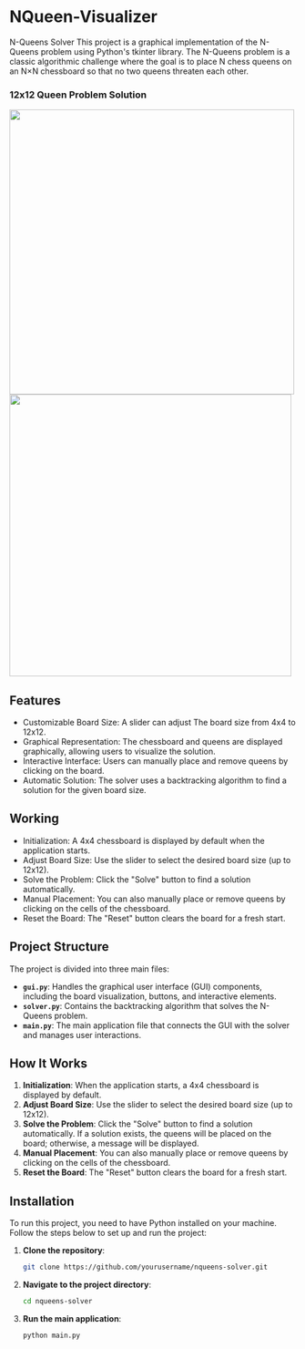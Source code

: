 # NQueen-Visualizer

N-Queens Solver
This project is a graphical implementation of the N-Queens problem using Python's tkinter library. The N-Queens problem is a classic algorithmic challenge where the goal is to place N chess queens on an N×N chessboard so that no two queens threaten each other.

### 12x12 Queen Problem Solution
<img src="https://github.com/raunnieo/NQueen-Visualizer/blob/main/playground.png" width="500">   <img src="https://github.com/raunnieo/NQueen-Visualizer/blob/main/solution.png" width="495">


## Features
+ Customizable Board Size: A slider can adjust The board size from 4x4 to 12x12.
+ Graphical Representation: The chessboard and queens are displayed graphically, allowing users to visualize the solution.
+ Interactive Interface: Users can manually place and remove queens by clicking on the board.
+ Automatic Solution: The solver uses a backtracking algorithm to find a solution for the given board size.

## Working
+ Initialization: A 4x4 chessboard is displayed by default when the application starts.
+ Adjust Board Size: Use the slider to select the desired board size (up to 12x12).
+ Solve the Problem: Click the "Solve" button to find a solution automatically.
+ Manual Placement: You can also manually place or remove queens by clicking on the cells of the chessboard.
+ Reset the Board: The "Reset" button clears the board for a fresh start.

## Project Structure
The project is divided into three main files:

- **`gui.py`**: Handles the graphical user interface (GUI) components, including the board visualization, buttons, and interactive elements.
- **`solver.py`**: Contains the backtracking algorithm that solves the N-Queens problem.
- **`main.py`**: The main application file that connects the GUI with the solver and manages user interactions.

## How It Works
1. **Initialization**: When the application starts, a 4x4 chessboard is displayed by default.
2. **Adjust Board Size**: Use the slider to select the desired board size (up to 12x12).
3. **Solve the Problem**: Click the "Solve" button to find a solution automatically. If a solution exists, the queens will be placed on the board; otherwise, a message will be displayed.
4. **Manual Placement**: You can also manually place or remove queens by clicking on the cells of the chessboard.
5. **Reset the Board**: The "Reset" button clears the board for a fresh start.

## Installation

To run this project, you need to have Python installed on your machine. Follow the steps below to set up and run the project:

1. **Clone the repository**:
   ```bash
   git clone https://github.com/yourusername/nqueens-solver.git
   ```
2. **Navigate to the project directory**:
   ```bash
   cd nqueens-solver
   ```
3. **Run the main application**:
   ```bash
   python main.py
   ```
